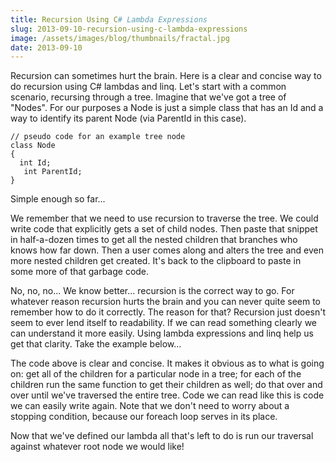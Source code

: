 ```yaml
---
title: Recursion Using C# Lambda Expressions
slug: 2013-09-10-recursion-using-c-lambda-expressions
image: /assets/images/blog/thumbnails/fractal.jpg
date: 2013-09-10
---
```

Recursion can sometimes hurt the brain. Here is a clear and concise way to do recursion using C# lambdas and linq. 
Let's sta<!--more-->rt with a common scenario, recursing through a tree. Imagine that we've got a tree of "Nodes". For 
our purposes a Node is just a simple class that has an Id and a way to identify its parent Node (via ParentId in this case).

    // pseudo code for an example tree node
    class Node 
    {
      int Id;
       int ParentId;
    }

Simple enough so far...  

We remember that we need to use recursion to traverse the tree. We could write code that explicitly gets a set 
of child nodes. Then paste that snippet in half-a-dozen times to get all the nested children that branches who knows 
how far down. Then a user comes along and alters the tree and even more nested children get created. It's back to the 
clipboard to paste in some more of that garbage code.

No, no, no... We know better... recursion is the correct way to go. For whatever reason recursion hurts the brain and 
you can never quite seem to remember how to do it correctly. The reason for that? Recursion just doesn't seem to ever 
lend itself to readability. If we can read something clearly we can understand it more easily. Using lambda expressions 
and linq help us get that clarity. Take the example below...

<script src="https://gist.github.com/stesta/c512058a138b8d9ac1d6.js"></script>

The code above is clear and concise. It makes it obvious as to what is going on: get all of the children for a particular 
node in a tree; for each of the children run the same function to get their children as well; do that over and over until
 we've traversed the entire tree. Code we can read like this is code we can easily write again. Note that we don't need 
to worry about a stopping condition, because our foreach loop serves in its place.

Now that we've defined our lambda all that's left to do is run our traversal against whatever root node we would like!

<script src="https://gist.github.com/stesta/deaa92e2a0f2bc3daef1.js"></script>